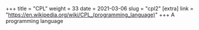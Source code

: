 +++
title = "CPL"
weight = 33
date = 2021-03-06
slug = "cpl2"
[extra]
link = "https://en.wikipedia.org/wiki/CPL_(programming_language)"
+++
A programming language

